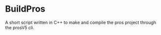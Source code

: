 # BuildPros
A short script written in C++ to make and compile the pros project through the prosV5 cli.
